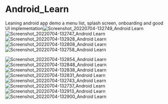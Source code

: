 # Android_Learn
Leaning android app demo a menu list, splash screen, onboarding and good UI implementation![Screenshot_20220704-132749_Android Learn](https://user-images.githubusercontent.com/73552453/177155880-e490b934-dbc4-427f-8b80-76276bebe461.jpg)
![Screenshot_20220704-132747_Android Learn](https://user-images.githubusercontent.com/73552453/177155893-4d8dd1c9-6d3d-4c8e-a02e-644197bc019f.jpg)![Screenshot_20220704-132928_Android Learn](https://user-images.githubusercontent.com/73552453/177156051-84c86924-49b0-49f6-bbd8-8e31e8f5ac0d.jpg)
![Screenshot_20220704-132808_Android Learn](https://user-images.githubusercontent.com/73552453/177156057-8d6d4f8c-c5f7-4441-8104-b9cedfb9bc03.jpg)
![Screenshot_20220704-132758_Android Learn](https://user-images.githubusercontent.com/73552453/177156061-307358de-9b71-47a8-ad3d-12b0e874b188.jpg)

![Screenshot_20220704-132854_Android Learn](https://user-images.githubusercontent.com/73552453/177155896-33dd2256-08ae-45ed-845f-48cbb1e8e37c.jpg)
![Screenshot_20220704-132848_Android Learn](https://user-images.githubusercontent.com/73552453/177155901-c27a36b0-5386-46b5-bd8a-fa51bab1846f.jpg)
![Screenshot_20220704-132838_Android Learn](https://user-images.githubusercontent.com/73552453/177155906-12734ffd-8f27-45f0-b360-23f59df0bb36.jpg)
![Screenshot_20220704-132831_Android Learn](https://user-images.githubusercontent.com/73552453/177155908-04020951-05ae-4523-9190-406a23163667.jpg)
![Screenshot_20220704-132743_Android Learn](https://user-images.githubusercontent.com/73552453/177155911-c9421063-c15e-4f31-9b76-b8d6e0262cbb.jpg)
![Screenshot_20220704-132737_Android Learn](https://user-images.githubusercontent.com/73552453/177155916-09b64b40-0d58-48a2-a51c-4c270e7f1ae5.jpg)
![Screenshot_20220704-132913_Android Learn](https://user-images.githubusercontent.com/73552453/177155920-8fb86446-c3fa-4670-9d88-d6f008b3f588.jpg)
![Screenshot_20220704-132900_Android Learn](https://user-images.githubusercontent.com/73552453/177155921-f1d9e283-b5b1-455a-bab4-8c7bd84961e2.jpg)

